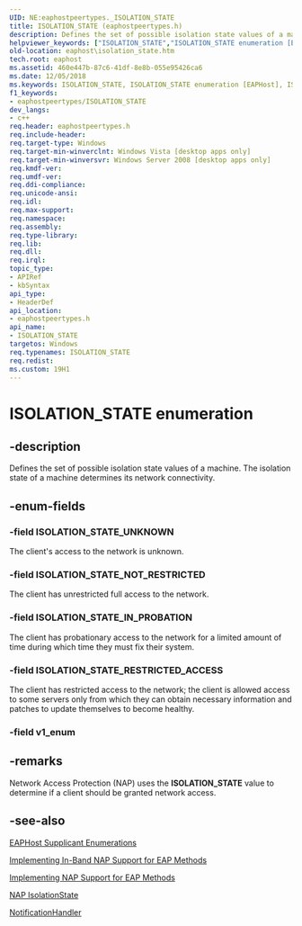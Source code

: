 ```yaml
---
UID: NE:eaphostpeertypes._ISOLATION_STATE
title: ISOLATION_STATE (eaphostpeertypes.h)
description: Defines the set of possible isolation state values of a machine.
helpviewer_keywords: ["ISOLATION_STATE","ISOLATION_STATE enumeration [EAPHost]","ISOLATION_STATE_IN_PROBATION","ISOLATION_STATE_NOT_RESTRICTED","ISOLATION_STATE_RESTRICTED_ACCESS","ISOLATION_STATE_UNKNOWN","eaphost.isolation_state","eaphostpeertypes/ISOLATION_STATE","eaphostpeertypes/ISOLATION_STATE_IN_PROBATION","eaphostpeertypes/ISOLATION_STATE_NOT_RESTRICTED","eaphostpeertypes/ISOLATION_STATE_RESTRICTED_ACCESS","eaphostpeertypes/ISOLATION_STATE_UNKNOWN"]
old-location: eaphost\isolation_state.htm
tech.root: eaphost
ms.assetid: 460e447b-87c6-41df-8e8b-055e95426ca6
ms.date: 12/05/2018
ms.keywords: ISOLATION_STATE, ISOLATION_STATE enumeration [EAPHost], ISOLATION_STATE_IN_PROBATION, ISOLATION_STATE_NOT_RESTRICTED, ISOLATION_STATE_RESTRICTED_ACCESS, ISOLATION_STATE_UNKNOWN, eaphost.isolation_state, eaphostpeertypes/ISOLATION_STATE, eaphostpeertypes/ISOLATION_STATE_IN_PROBATION, eaphostpeertypes/ISOLATION_STATE_NOT_RESTRICTED, eaphostpeertypes/ISOLATION_STATE_RESTRICTED_ACCESS, eaphostpeertypes/ISOLATION_STATE_UNKNOWN
f1_keywords:
- eaphostpeertypes/ISOLATION_STATE
dev_langs:
- c++
req.header: eaphostpeertypes.h
req.include-header: 
req.target-type: Windows
req.target-min-winverclnt: Windows Vista [desktop apps only]
req.target-min-winversvr: Windows Server 2008 [desktop apps only]
req.kmdf-ver: 
req.umdf-ver: 
req.ddi-compliance: 
req.unicode-ansi: 
req.idl: 
req.max-support: 
req.namespace: 
req.assembly: 
req.type-library: 
req.lib: 
req.dll: 
req.irql: 
topic_type:
- APIRef
- kbSyntax
api_type:
- HeaderDef
api_location:
- eaphostpeertypes.h
api_name:
- ISOLATION_STATE
targetos: Windows
req.typenames: ISOLATION_STATE
req.redist: 
ms.custom: 19H1
---
```


# ISOLATION_STATE enumeration


## -description


Defines the set of possible isolation state values of a machine.  The isolation state of a machine determines its network connectivity.


## -enum-fields




### -field ISOLATION_STATE_UNKNOWN

The client's access to the network is unknown.


### -field ISOLATION_STATE_NOT_RESTRICTED

The client has unrestricted full access to the network.


### -field ISOLATION_STATE_IN_PROBATION

The client has probationary access to the network for a limited amount of time during which time they must fix their system.


### -field ISOLATION_STATE_RESTRICTED_ACCESS

The client has restricted access to the network; the client is allowed access to some servers only from which they can obtain necessary information and patches to update themselves to become healthy. 


### -field v1_enum




## -remarks



Network Access Protection (NAP) uses the <b>ISOLATION_STATE</b> value to determine if a client should be granted  network access.




## -see-also




[EAPHost Supplicant Enumerations](/windows/win32/eaphost/eap-host-supplicant-enumerations)



[Implementing In-Band NAP Support for EAP Methods](/windows/win32/eaphost/enabling-in-band-nap-support)



[Implementing NAP Support for EAP Methods](/windows/win32/eaphost/implementing-nap-for-eap-methods)



<a href="https://docs.microsoft.com/windows/desktop/api/naptypes/ne-naptypes-isolationstate">NAP IsolationState</a>



<a href="https://docs.microsoft.com/windows/desktop/api/eappapis/nc-eappapis-notificationhandler">NotificationHandler</a>
 

 

